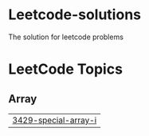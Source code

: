 # Leetcode-solutions
The solution for leetcode problems

<!---LeetCode Topics Start-->
# LeetCode Topics
## Array
|  |
| ------- |
| [3429-special-array-i](https://github.com/SamShibinA/Leetcode-solutions/tree/master/3429-special-array-i) |
<!---LeetCode Topics End-->